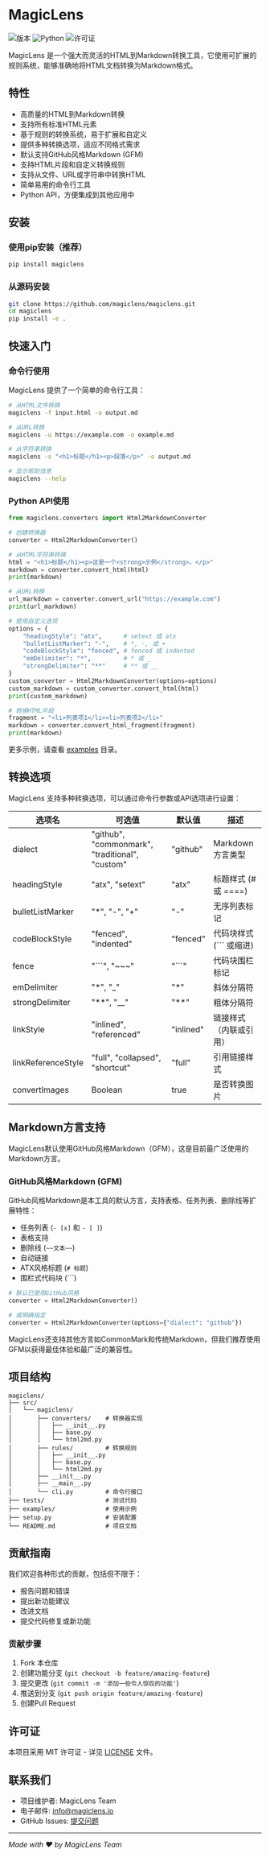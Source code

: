 # MagicLens

![版本](https://img.shields.io/badge/版本-0.1.0-blue.svg)
![Python](https://img.shields.io/badge/Python-3.8%2B-blue.svg)
![许可证](https://img.shields.io/badge/许可证-MIT-green.svg)

MagicLens 是一个强大而灵活的HTML到Markdown转换工具，它使用可扩展的规则系统，能够准确地将HTML文档转换为Markdown格式。

## 特性

- 高质量的HTML到Markdown转换
- 支持所有标准HTML元素
- 基于规则的转换系统，易于扩展和自定义
- 提供多种转换选项，适应不同格式需求
- 默认支持GitHub风格Markdown (GFM)
- 支持HTML片段和自定义转换规则
- 支持从文件、URL或字符串中转换HTML
- 简单易用的命令行工具
- Python API，方便集成到其他应用中

## 安装

### 使用pip安装（推荐）

```bash
pip install magiclens
```

### 从源码安装

```bash
git clone https://github.com/magiclens/magiclens.git
cd magiclens
pip install -e .
```

## 快速入门

### 命令行使用

MagicLens 提供了一个简单的命令行工具：

```bash
# 从HTML文件转换
magiclens -f input.html -o output.md

# 从URL转换
magiclens -u https://example.com -o example.md

# 从字符串转换
magiclens -s "<h1>标题</h1><p>段落</p>" -o output.md

# 显示帮助信息
magiclens --help
```

### Python API使用

```python
from magiclens.converters import Html2MarkdownConverter

# 创建转换器
converter = Html2MarkdownConverter()

# 从HTML字符串转换
html = "<h1>标题</h1><p>这是一个<strong>示例</strong>。</p>"
markdown = converter.convert_html(html)
print(markdown)

# 从URL转换
url_markdown = converter.convert_url("https://example.com")
print(url_markdown)

# 使用自定义选项
options = {
    "headingStyle": "atx",      # setext 或 atx
    "bulletListMarker": "-",    # *, -, 或 +
    "codeBlockStyle": "fenced", # fenced 或 indented
    "emDelimiter": "*",         # * 或 _
    "strongDelimiter": "**"     # ** 或 __
}
custom_converter = Html2MarkdownConverter(options=options)
custom_markdown = custom_converter.convert_html(html)
print(custom_markdown)

# 转换HTML片段
fragment = "<li>列表项1</li><li>列表项2</li>"
markdown = converter.convert_html_fragment(fragment)
print(markdown)
```

更多示例，请查看 [examples](examples/) 目录。

## 转换选项

MagicLens 支持多种转换选项，可以通过命令行参数或API选项进行设置：

| 选项名 | 可选值 | 默认值 | 描述 |
|--------|--------|--------|------|
| dialect | "github", "commonmark", "traditional", "custom" | "github" | Markdown方言类型 |
| headingStyle | "atx", "setext" | "atx" | 标题样式 (# 或 ====) |
| bulletListMarker | "*", "-", "+" | "-" | 无序列表标记 |
| codeBlockStyle | "fenced", "indented" | "fenced" | 代码块样式 (``` 或缩进) |
| fence | "```", "~~~" | "```" | 代码块围栏标记 |
| emDelimiter | "*", "_" | "*" | 斜体分隔符 |
| strongDelimiter | "**", "__" | "**" | 粗体分隔符 |
| linkStyle | "inlined", "referenced" | "inlined" | 链接样式（内联或引用） |
| linkReferenceStyle | "full", "collapsed", "shortcut" | "full" | 引用链接样式 |
| convertImages | Boolean | true | 是否转换图片 |

## Markdown方言支持

MagicLens默认使用GitHub风格Markdown（GFM），这是目前最广泛使用的Markdown方言。

### GitHub风格Markdown (GFM)

GitHub风格Markdown是本工具的默认方言，支持表格、任务列表、删除线等扩展特性：

- 任务列表 (`- [x]` 和 `- [ ]`)
- 表格支持
- 删除线 (`~~文本~~`)
- 自动链接
- ATX风格标题 (`# 标题`)
- 围栏式代码块 (```)

```python
# 默认已使用GitHub风格
converter = Html2MarkdownConverter()

# 或明确指定
converter = Html2MarkdownConverter(options={"dialect": "github"})
```

MagicLens还支持其他方言如CommonMark和传统Markdown，但我们推荐使用GFM以获得最佳体验和最广泛的兼容性。

## 项目结构

```
magiclens/
├── src/
│   └── magiclens/
│       ├── converters/    # 转换器实现
│       │   ├── __init__.py
│       │   ├── base.py
│       │   └── html2md.py
│       ├── rules/         # 转换规则
│       │   ├── __init__.py
│       │   ├── base.py
│       │   └── html2md.py
│       ├── __init__.py
│       ├── __main__.py
│       └── cli.py         # 命令行接口
├── tests/                 # 测试代码
├── examples/              # 使用示例
├── setup.py               # 安装配置
└── README.md              # 项目文档
```

## 贡献指南

我们欢迎各种形式的贡献，包括但不限于：

- 报告问题和错误
- 提出新功能建议
- 改进文档
- 提交代码修复或新功能

### 贡献步骤

1. Fork 本仓库
2. 创建功能分支 (`git checkout -b feature/amazing-feature`)
3. 提交更改 (`git commit -m '添加一些令人惊叹的功能'`)
4. 推送到分支 (`git push origin feature/amazing-feature`)
5. 创建Pull Request

## 许可证

本项目采用 MIT 许可证 - 详见 [LICENSE](LICENSE) 文件。

## 联系我们

- 项目维护者: MagicLens Team
- 电子邮件: info@magiclens.io
- GitHub Issues: [提交问题](https://github.com/magiclens/magiclens/issues)

---

*Made with ❤️ by MagicLens Team*
